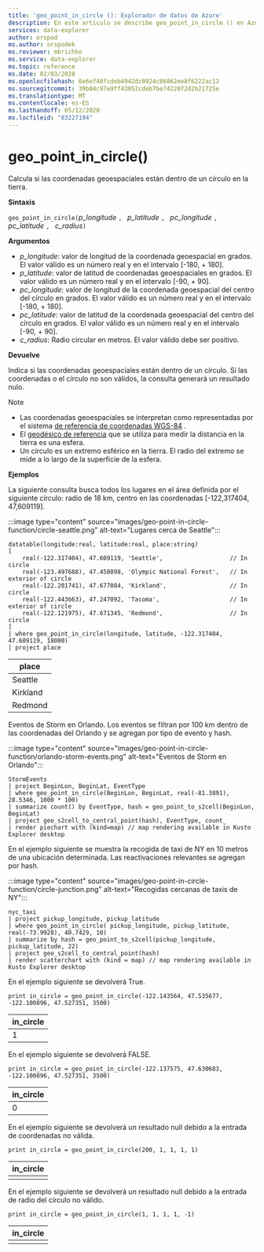 ```yaml
---
title: 'geo_point_in_circle (): Explorador de datos de Azure'
description: En este artículo se describe geo_point_in_circle () en Azure Explorador de datos.
services: data-explorer
author: orspod
ms.author: orspodek
ms.reviewer: mbrichko
ms.service: data-explorer
ms.topic: reference
ms.date: 02/03/2020
ms.openlocfilehash: 6e6ef40fcdeb4942dc0924c86862ee8f6222ac12
ms.sourcegitcommit: 39b04c97e9ff43052cdeb7be7422072d2b21725e
ms.translationtype: MT
ms.contentlocale: es-ES
ms.lasthandoff: 05/12/2020
ms.locfileid: "83227194"
---
```

# <a name="geo_point_in_circle"></a>geo_point_in_circle()

Calcula si las coordenadas geoespaciales están dentro de un círculo en la tierra.

**Sintaxis**

`geo_point_in_circle(`*p_longitude* `, ` *p_latitude* `, ` *pc_longitude* `, ` *pc_latitude* `, ` *c_radius*`)`

**Argumentos**

* *p_longitude*: valor de longitud de la coordenada geoespacial en grados. El valor válido es un número real y en el intervalo [-180, + 180].
* *p_latitude*: valor de latitud de coordenadas geoespaciales en grados. El valor válido es un número real y en el intervalo [-90, + 90].
* *pc_longitude*: valor de longitud de la coordenada geoespacial del centro del círculo en grados. El valor válido es un número real y en el intervalo [-180, + 180].
* *pc_latitude*: valor de latitud de la coordenada geoespacial del centro del círculo en grados. El valor válido es un número real y en el intervalo [-90, + 90].
* *c_radius*: Radio circular en metros. El valor válido debe ser positivo.

**Devuelve**

Indica si las coordenadas geoespaciales están dentro de un círculo. Si las coordenadas o el círculo no son válidos, la consulta generará un resultado nulo.

> [!NOTE]
>* Las coordenadas geoespaciales se interpretan como representadas por el sistema [de referencia de coordenadas WGS-84](https://earth-info.nga.mil/GandG/update/index.php?action=home) .
>* El [geodésico de referencia](https://en.wikipedia.org/wiki/Geodetic_datum) que se utiliza para medir la distancia en la tierra es una esfera.
>* Un círculo es un extremo esférico en la tierra. El radio del extremo se mide a lo largo de la superficie de la esfera.

**Ejemplos**

La siguiente consulta busca todos los lugares en el área definida por el siguiente círculo: radio de 18 km, centro en las coordenadas [-122,317404, 47,609119].

:::image type="content" source="images/geo-point-in-circle-function/circle-seattle.png" alt-text="Lugares cerca de Seattle":::

<!-- csl: https://help.kusto.windows.net/Samples -->
```kusto
datatable(longitude:real, latitude:real, place:string)
[
    real(-122.317404), 47.609119, 'Seattle',                   // In circle 
    real(-123.497688), 47.458098, 'Olympic National Forest',   // In exterior of circle  
    real(-122.201741), 47.677084, 'Kirkland',                  // In circle
    real(-122.443663), 47.247092, 'Tacoma',                    // In exterior of circle
    real(-122.121975), 47.671345, 'Redmond',                   // In circle
]
| where geo_point_in_circle(longitude, latitude, -122.317404, 47.609119, 18000)
| project place
```

|place|
|---|
|Seattle|
|Kirkland|
|Redmond|

Eventos de Storm en Orlando. Los eventos se filtran por 100 km dentro de las coordenadas del Orlando y se agregan por tipo de evento y hash.

:::image type="content" source="images/geo-point-in-circle-function/orlando-storm-events.png" alt-text="Eventos de Storm en Orlando":::

<!-- csl: https://help.kusto.windows.net/Samples -->
```kusto
StormEvents
| project BeginLon, BeginLat, EventType
| where geo_point_in_circle(BeginLon, BeginLat, real(-81.3891), 28.5346, 1000 * 100)
| summarize count() by EventType, hash = geo_point_to_s2cell(BeginLon, BeginLat)
| project geo_s2cell_to_central_point(hash), EventType, count_
| render piechart with (kind=map) // map rendering available in Kusto Explorer desktop
```

En el ejemplo siguiente se muestra la recogida de taxi de NY en 10 metros de una ubicación determinada. Las reactivaciones relevantes se agregan por hash.

:::image type="content" source="images/geo-point-in-circle-function/circle-junction.png" alt-text="Recogidas cercanas de taxis de NY":::

<!-- csl: https://help.kusto.windows.net/Samples -->
```kusto
nyc_taxi
| project pickup_longitude, pickup_latitude
| where geo_point_in_circle( pickup_longitude, pickup_latitude, real(-73.9928), 40.7429, 10)
| summarize by hash = geo_point_to_s2cell(pickup_longitude, pickup_latitude, 22)
| project geo_s2cell_to_central_point(hash)
| render scatterchart with (kind = map) // map rendering available in Kusto Explorer desktop
```

En el ejemplo siguiente se devolverá True.

<!-- csl: https://help.kusto.windows.net/Samples -->
```kusto
print in_circle = geo_point_in_circle(-122.143564, 47.535677, -122.100896, 47.527351, 3500)
```

|in_circle|
|---|
|1|

En el ejemplo siguiente se devolverá FALSE.

<!-- csl: https://help.kusto.windows.net/Samples -->
```kusto
print in_circle = geo_point_in_circle(-122.137575, 47.630683, -122.100896, 47.527351, 3500)
```

|in_circle|
|---|
|0|

En el ejemplo siguiente se devolverá un resultado null debido a la entrada de coordenadas no válida.

<!-- csl: https://help.kusto.windows.net/Samples -->
```kusto
print in_circle = geo_point_in_circle(200, 1, 1, 1, 1)
```

|in_circle|
|---|
||

En el ejemplo siguiente se devolverá un resultado null debido a la entrada de radio del círculo no válido.

```kusto
print in_circle = geo_point_in_circle(1, 1, 1, 1, -1)
```

|in_circle|
|---|
||
